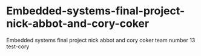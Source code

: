 # Embedded-systems-final-project-nick-abbot-and-cory-coker
Embedded systems final project nick abbot and cory coker
team number 13
test-cory
